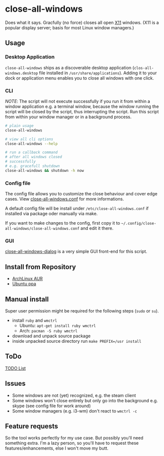 close-all-windows
=================

Does what it says.
Gracfully (no force) closes all open [X11](http://www.x.org/) windows.
(X11 is a popular display server; basis for most Linux window managers.)

## Usage

### Desktop Application
`close-all-windows` ships as a discoverable desktop application (`clos-all-windows.desktop` file installed in `/usr/share/applications`). Adding it to your dock or application menu enables you to close all windows with one click.

### CLI
_NOTE_: The script will not execute successfully if you run it from within a window application e.g. a terminal window, because the window running the script will be closed by the script, thus interrupting the script. Run this script from within your window manager or in a background process.

```bash
# plain usage
close-all-windows

# view all cli options
close-all-windows --help

# run a callback command
# after all windows closed
# successfully
# e.g. gracefull shutdown
close-all-windows && shutdown -h now
```

### Config file
The config file allows you to customize the close behaviour and cover edge cases. View [close-all-windows.conf](close-all-windows.conf) for more informations.

A default config file will be install under `/etc/close-all-windows.conf` if installed via package oder manually via make.

If you want to make changes to the config, first copy it to `~/.config/close-all-windows/close-all-windows.conf` and edit it there.


### GUI
[close-all-windows-dialog](https://github.com/vilnius-leopold/close-all-windows-dialog) is a very simple GUI front-end for this script.

## Install from Repository
- [ArchLinux AUR](https://aur.archlinux.org/packages/close-all-windows/)
- [Ubuntu ppa](https://launchpad.net/~vilnius-leopold/+archive/ubuntu/close-all-windows)

## Manual install
Super user permission might be required for the following steps (`sudo` or `su`).

- install `ruby` and `wmctrl`
	- Ubuntu: `apt-get install ruby wmctrl`
	- Arch: `pacman -S ruby wmctrl`
- download and unpack source package
- inside unpacked source directory run `make PREFIX=/usr install`

## ToDo
[TODO List](TODO.md)

## Issues
- Some windows are not (yet) recognized, e.g. the steam client
- Some windows won't close entirely but only go into the background e.g. skype (see config file for work around)
- Some window managers (e.g. i3-wm) don't react to `wmctrl -c`

## Feature requests
So the tool works perfectly for my use case. But possibly you'll need something extra.
I'm a lazy person, so you'll have to request these features/enhancements, else I won't move my butt.
